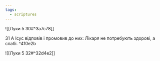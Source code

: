 ```yaml
---
tags:
  - scriptures
---
```


![[Луки 5 30#^3a7c78]]

31 А Ісус відповів і промовив до них: Лікаря не потребують здорові, а слабі. ^410e2b

![[Луки 5 32#^32d4e2]]